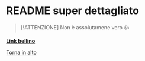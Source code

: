# README super dettagliato

> [!ATTENZIONE]
> Non è assolutamene vero 👍

**[Link bellino](https://www.itsprodigi.it/corsi/system-cybersecurity/)**




































































[Torna in alto](#README-super-dettagliato)
